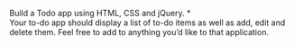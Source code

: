 Build a Todo app using HTML, CSS and jQuery. *  
Your to-do app should display a list of to-do items as well as add, edit and delete them. 
Feel free to add to anything you’d like to that application.

